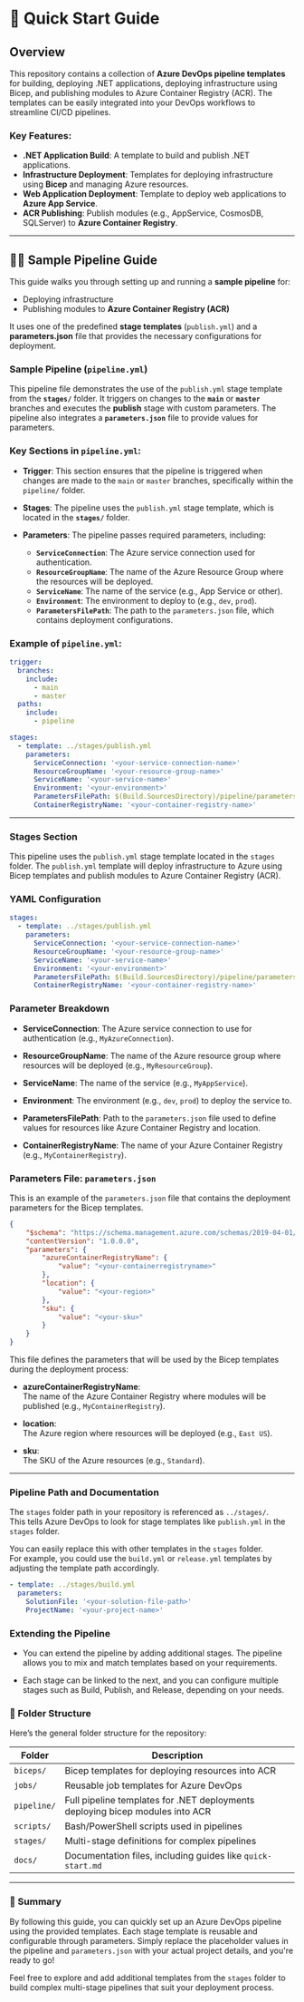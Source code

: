 # 🚀 Quick Start Guide

## Overview

This repository contains a collection of **Azure DevOps pipeline templates** for building, deploying .NET applications, deploying infrastructure using Bicep, and publishing modules to Azure Container Registry (ACR). The templates can be easily integrated into your DevOps workflows to streamline CI/CD pipelines.

### Key Features:
- **.NET Application Build**: A template to build and publish .NET applications.
- **Infrastructure Deployment**: Templates for deploying infrastructure using **Bicep** and managing Azure resources.
- **Web Application Deployment**: Template to deploy web applications to **Azure App Service**.
- **ACR Publishing**: Publish modules (e.g., AppService, CosmosDB, SQLServer) to **Azure Container Registry**.

---

## 🧑‍💻 Sample Pipeline Guide

This guide walks you through setting up and running a **sample pipeline** for:

- Deploying infrastructure
- Publishing modules to **Azure Container Registry (ACR)**

It uses one of the predefined **stage templates** (`publish.yml`) and a **parameters.json** file that provides the necessary configurations for deployment.

### Sample Pipeline (`pipeline.yml`)

This pipeline file demonstrates the use of the `publish.yml` stage template from the **`stages/`** folder. It triggers on changes to the **`main`** or **`master`** branches and executes the **publish** stage with custom parameters. The pipeline also integrates a **`parameters.json`** file to provide values for parameters.

### Key Sections in `pipeline.yml`:

- **Trigger**: This section ensures that the pipeline is triggered when changes are made to the `main` or `master` branches, specifically within the `pipeline/` folder.

- **Stages**: The pipeline uses the `publish.yml` stage template, which is located in the **`stages/`** folder.

- **Parameters**: The pipeline passes required parameters, including:
  - **`ServiceConnection`**: The Azure service connection used for authentication.
  - **`ResourceGroupName`**: The name of the Azure Resource Group where the resources will be deployed.
  - **`ServiceName`**: The name of the service (e.g., App Service or other).
  - **`Environment`**: The environment to deploy to (e.g., `dev`, `prod`).
  - **`ParametersFilePath`**: The path to the `parameters.json` file, which contains deployment configurations.

### Example of `pipeline.yml`:

```yaml
trigger:
  branches:
    include:
      - main
      - master
  paths:
    include:
      - pipeline

stages:
  - template: ../stages/publish.yml
    parameters:
      ServiceConnection: '<your-service-connection-name>'
      ResourceGroupName: '<your-resource-group-name>'
      ServiceName: '<your-service-name>'
      Environment: '<your-environment>'
      ParametersFilePath: $(Build.SourcesDirectory)/pipeline/parameters.json
      ContainerRegistryName: '<your-container-registry-name>'
```

---

### Stages Section

This pipeline uses the `publish.yml` stage template located in the `stages` folder. The `publish.yml` template will deploy infrastructure to Azure using Bicep templates and publish modules to Azure Container Registry (ACR).

### YAML Configuration

```yaml
stages:
  - template: ../stages/publish.yml
    parameters:
      ServiceConnection: '<your-service-connection-name>'
      ResourceGroupName: '<your-resource-group-name>'
      ServiceName: '<your-service-name>'
      Environment: '<your-environment>'
      ParametersFilePath: $(Build.SourcesDirectory)/pipeline/parameters.json
      ContainerRegistryName: '<your-container-registry-name>'
```

### Parameter Breakdown

- **ServiceConnection**: The Azure service connection to use for authentication (e.g., `MyAzureConnection`).

- **ResourceGroupName**: The name of the Azure resource group where resources will be deployed (e.g., `MyResourceGroup`).

- **ServiceName**: The name of the service (e.g., `MyAppService`).

- **Environment**: The environment (e.g., `dev`, `prod`) to deploy the service to.

- **ParametersFilePath**: Path to the `parameters.json` file used to define values for resources like Azure Container Registry and location.

- **ContainerRegistryName**: The name of your Azure Container Registry (e.g., `MyContainerRegistry`).

### Parameters File: `parameters.json`

This is an example of the `parameters.json` file that contains the deployment parameters for the Bicep templates.

```json
{
    "$schema": "https://schema.management.azure.com/schemas/2019-04-01/deploymentParameters.json#",
    "contentVersion": "1.0.0.0",
    "parameters": {
        "azureContainerRegistryName": {
            "value": "<your-containerregistryname>"
        },
        "location": {
            "value": "<your-region>"
        },
        "sku": {
            "value": "<your-sku>"
        }
    }
}
```

This file defines the parameters that will be used by the Bicep templates during the deployment process:

- **azureContainerRegistryName**:  
  The name of the Azure Container Registry where modules will be published (e.g., `MyContainerRegistry`).

- **location**:  
  The Azure region where resources will be deployed (e.g., `East US`).

- **sku**:  
  The SKU of the Azure resources (e.g., `Standard`).

---

### Pipeline Path and Documentation

The `stages` folder path in your repository is referenced as `../stages/`.  
This tells Azure DevOps to look for stage templates like `publish.yml` in the `stages` folder.

You can easily replace this with other templates in the `stages` folder.  
For example, you could use the `build.yml` or `release.yml` templates by adjusting the template path accordingly.

```yaml
- template: ../stages/build.yml
  parameters:
    SolutionFile: '<your-solution-file-path>'
    ProjectName: '<your-project-name>'
```

### Extending the Pipeline

- You can extend the pipeline by adding additional stages. The pipeline allows you to mix and match templates based on your requirements.

- Each stage can be linked to the next, and you can configure multiple stages such as Build, Publish, and Release, depending on your needs.

### 📁 Folder Structure

Here’s the general folder structure for the repository:

| Folder      | Description                                    |
|-------------|------------------------------------------------|
| `biceps/`   | Bicep templates for deploying resources into ACR|
| `jobs/`     | Reusable job templates for Azure DevOps        |
| `pipeline/` | Full pipeline templates for .NET deployments deploying bicep modules into ACR   |
| `scripts/`  | Bash/PowerShell scripts used in pipelines      |
| `stages/`   | Multi-stage definitions for complex pipelines  |
| `docs/`   | Documentation files, including guides like `quick-start.md`  |

---

### 📝 Summary

By following this guide, you can quickly set up an Azure DevOps pipeline using the provided templates. Each stage template is reusable and configurable through parameters. Simply replace the placeholder values in the pipeline and `parameters.json` with your actual project details, and you're ready to go!

Feel free to explore and add additional templates from the `stages` folder to build complex multi-stage pipelines that suit your deployment process.
